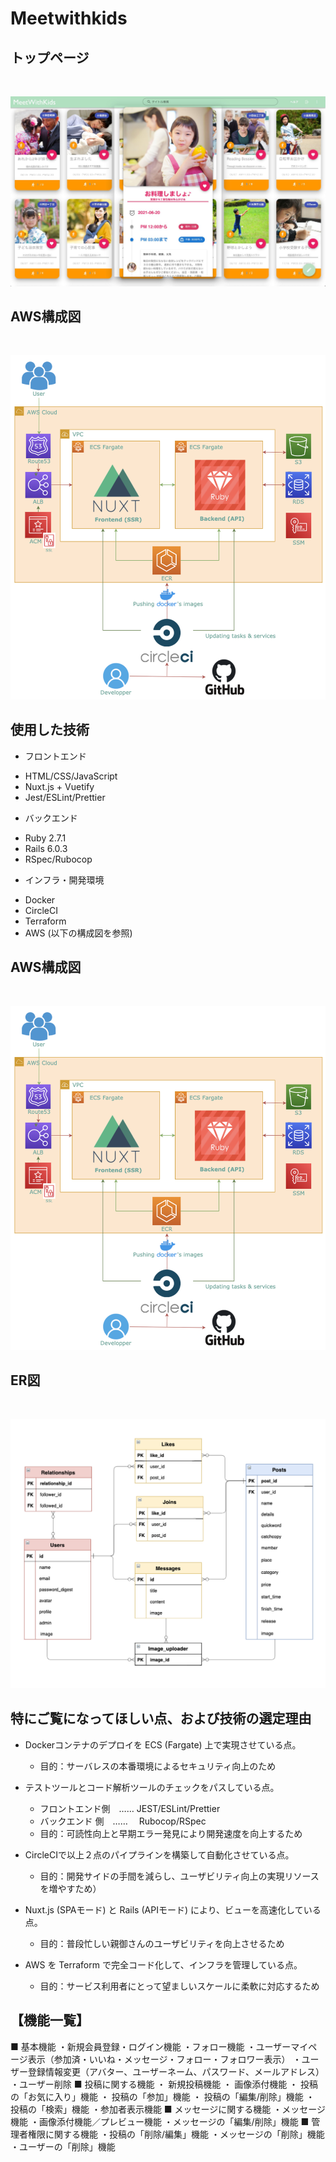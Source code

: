 # Meetwithkids


## トップページ
<br>

![TOP](/frontend/assets/images/readme/top1.jpg "TOP")
<br>




## AWS構成図
<br>

![AWS](/frontend/assets/images/infrastructure3.png "AWS")
<br>



## 使用した技術
* フロントエンド  
- HTML/CSS/JavaScript
- Nuxt.js + Vuetify
- Jest/ESLint/Prettier

* バックエンド 
- Ruby 2.7.1  
- Rails 6.0.3
- RSpec/Rubocop

* インフラ・開発環境  
- Docker
- CircleCI
- Terraform
- AWS (以下の構成図を参照)

## AWS構成図
<br>

![AWS](/frontend/assets/images/infrastructure3.png "AWS")
<br>


## ER図
<br>

![ER](frontend/assets/images/ER4.png "ER")
<br>


## 特にご覧になってほしい点、および技術の選定理由
* Dockerコンテナのデプロイを ECS (Fargate) 上で実現させている点。<br>
  * 目的：サーバレスの本番環境によるセキュリティ向上のため

* テストツールとコード解析ツールのチェックをパスしている点。<br>
  * フロントエンド側　……   JEST/ESLint/Prettier
  * バックエンド 側　……  　Rubocop/RSpec
  * 目的：可読性向上と早期エラー発見により開発速度を向上するため

* CircleCIで以上２点のパイプラインを構築して自動化させている点。
  * 目的：開発サイドの手間を減らし、ユーザビリティ向上の実現リソースを増やすため）

* Nuxt.js (SPAモード) と Rails (APIモード) により、ビューを高速化している点。<br>
  * 目的：普段忙しい親御さんのユーザビリティを向上させるため

* AWS を Terraform で完全コード化して、インフラを管理している点。<br>
  * 目的：サービス利用者にとって望ましいスケールに柔軟に対応するため


## 【機能一覧】
■ 基本機能
 ・新規会員登録・ログイン機能
 ・フォロー機能
 ・ユーザーマイページ表示（参加済・いいね・メッセージ・フォロー・フォロワー表示）
 ・ユーザー登録情報変更（アバター、ユーザーネーム、パスワード、メールアドレス）
 ・ユーザー削除
■ 投稿に関する機能
 ・ 新規投稿機能
 ・ 画像添付機能
 ・ 投稿の「お気に入り」機能
 ・ 投稿の「参加」機能
 ・ 投稿の「編集/削除」機能
 ・ 投稿の「検索」機能
 ・参加者表示機能
■ メッセージに関する機能
 ・メッセージ機能
 ・画像添付機能／プレビュー機能 
 ・メッセージの「編集/削除」機能
■ 管理者権限に関する機能
 ・投稿の「削除/編集」機能
 ・メッセージの「削除」機能
 ・ユーザーの「削除」機能





